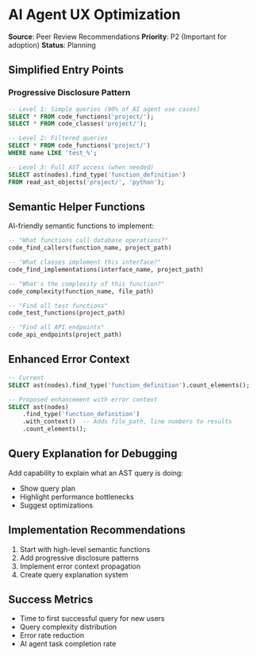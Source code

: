 # AI Agent UX Optimization

**Source**: Peer Review Recommendations
**Priority**: P2 (Important for adoption)
**Status**: Planning

## Simplified Entry Points

### Progressive Disclosure Pattern

```sql
-- Level 1: Simple queries (90% of AI agent use cases)
SELECT * FROM code_functions('project/');
SELECT * FROM code_classes('project/');

-- Level 2: Filtered queries
SELECT * FROM code_functions('project/') 
WHERE name LIKE 'test_%';

-- Level 3: Full AST access (when needed)
SELECT ast(nodes).find_type('function_definition')
FROM read_ast_objects('project/', 'python');
```

## Semantic Helper Functions

AI-friendly semantic functions to implement:

```sql
-- "What functions call database operations?"
code_find_callers(function_name, project_path)

-- "What classes implement this interface?"  
code_find_implementations(interface_name, project_path)

-- "What's the complexity of this function?"
code_complexity(function_name, file_path)

-- "Find all test functions"
code_test_functions(project_path)

-- "Find all API endpoints"
code_api_endpoints(project_path)
```

## Enhanced Error Context

```sql
-- Current
SELECT ast(nodes).find_type('function_definition').count_elements();

-- Proposed enhancement with error context
SELECT ast(nodes)
    .find_type('function_definition')
    .with_context()  -- Adds file_path, line numbers to results
    .count_elements();
```

## Query Explanation for Debugging

Add capability to explain what an AST query is doing:
- Show query plan
- Highlight performance bottlenecks
- Suggest optimizations

## Implementation Recommendations

1. Start with high-level semantic functions
2. Add progressive disclosure patterns
3. Implement error context propagation
4. Create query explanation system

## Success Metrics

- Time to first successful query for new users
- Query complexity distribution
- Error rate reduction
- AI agent task completion rate